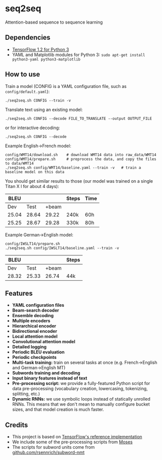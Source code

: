 # seq2seq
Attention-based sequence to sequence learning

## Dependencies

* [TensorFlow 1.2 for Python 3](https://www.tensorflow.org/get_started/os_setup.html)
* YAML and Matplotlib modules for Python 3: `sudo apt-get install python3-yaml python3-matplotlib`


## How to use


Train a model (CONFIG is a YAML configuration file, such as `config/default.yaml`):

    ./seq2seq.sh CONFIG --train -v 


Translate text using an existing model:

    ./seq2seq.sh CONFIG --decode FILE_TO_TRANSLATE --output OUTPUT_FILE
or for interactive decoding:

    ./seq2seq.sh CONFIG --decode


Example English&rarr;French model:

    config/WMT14/download.sh    # download WMT14 data into raw_data/WMT14
    config/WMT14/prepare.sh     # preprocess the data, and copy the files to data/WMT14
    ./seq2seq.sh config/WMT14/baseline.yaml --train -v   # train a baseline model on this data

You should get similar results to those (our model was trained on a single Titan X I for about 4 days):

|  BLEU   |         |         |  Steps  |  Time  |
|---------|---------|---------|---------|--------|
|  Dev    |  Test   | +beam   |         |        |
|  25.04  |  28.64  |  29.22  |   240k  |   60h  |
|  25.25  |  28.67  |  29.28  |   330k  |   80h  |

Example German&rarr;English model:

    config/IWSLT14/prepare.sh
    ./seq2seq.sh config/IWSLT14/baseline.yaml --train -v

|  BLEU   |         |         |  Steps  |
|---------|---------|---------|---------|
|  Dev    |  Test   |  +beam  |         |
|  28.32  |  25.33  |  26.74  |   44k   |

## Features
* **YAML configuration files**
* **Beam-search decoder**
* **Ensemble decoding**
* **Multiple encoders**
* **Hierarchical encoder**
* **Bidirectional encoder**
* **Local attention model**
* **Convolutional attention model**
* **Detailed logging**
* **Periodic BLEU evaluation**
* **Periodic checkpoints**
* **Multi-task training:** train on several tasks at once (e.g. French->English and German->English MT)
* **Subwords training and decoding**
* **Input binary features instead of text**
* **Pre-processing script:** we provide a fully-featured Python script for data pre-processing (vocabulary creation, lowercasing, tokenizing, splitting, etc.)
* **Dynamic RNNs:** we use symbolic loops instead of statically unrolled RNNs. This means that we don't mean to manually configure bucket sizes, and that model creation is much faster.

## Credits

* This project is based on [TensorFlow's reference implementation](https://www.tensorflow.org/tutorials/seq2seq)
* We include some of the pre-processing scripts from [Moses](http://www.statmt.org/moses/)
* The scripts for subword units come from [github.com/rsennrich/subword-nmt](https://github.com/rsennrich/subword-nmt)
